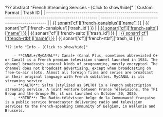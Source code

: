 ??? abstract "French Streaming Services - [Click to show/hide]"
    | Custom Format                                                                                            | Trash ID                                           |
    | -------------------------------------------------------------------------------------------------------- | -------------------------------------------------- |
    | [{{ sonarr['cf']['french-canalplus']['name'] }}](/Sonarr/sonarr-collection-of-custom-formats/#canalplus) | {{ sonarr['cf']['french-canalplus']['trash_id'] }} |
    | [{{ sonarr['cf']['french-salto']['name'] }}](/Sonarr/sonarr-collection-of-custom-formats/#salto)         | {{ sonarr['cf']['french-salto']['trash_id'] }}     |
    | [{{ sonarr['cf']['french-rtbf']['name'] }}](/Sonarr/sonarr-collection-of-custom-formats/#rtbf)           | {{ sonarr['cf']['french-rtbf']['trash_id'] }}      |

    ??? info "Info - [Click to show/hide]"

        - **CANAL+/MyCANAL**: Canal+ (Canal Plus, sometimes abbreviated C+ or Canal) is a French premium television channel launched in 1984. The channel broadcasts several kinds of programming, mostly encrypted. The channel does not broadcast advertising, except when broadcasting on free-to-air slots. Almost all foreign films and series are broadcast in their original language with French subtitles. MyCANAL is its streaming service.
        - **SALTO**: Salto (stylized as SⱯLTO) is a French subscription streaming service. A joint venture between France Télévisions, the TF1 Group and the Groupe M6, it was launched on October 20, 2020.
        - **RTBF**: The Radio-télévision belge de la Communauté française is a public service broadcaster delivering radio and television services to the French-speaking Community of Belgium, in Wallonia and Brussels.
